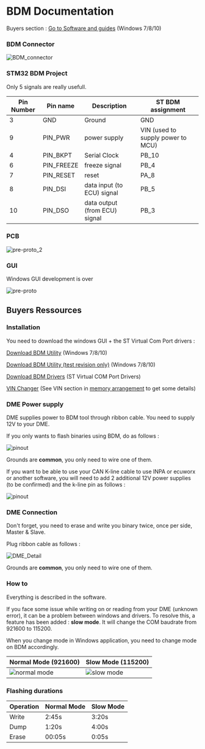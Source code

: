 # BDM Documentation

Buyers section :
[Go to Software and guides](#Buyers-Ressources) (Windows 7/8/10)

### BDM Connector

![BDM_connector](/pictures/BDM_connector.jpg)

### STM32 BDM Project

Only 5 signals are really usefull.

| Pin Number | Pin name     | Description                   | ST BDM assignment                 |
|------------|--------------|-------------------------------|-----------------------------------|
| 3          | GND          | Ground                        | GND                               |
| 9          | PIN_PWR      | power supply                  | VIN (used to supply power to MCU) |
| 4          | PIN_BKPT     | Serial Clock                  | PB_10                             |
| 6          | PIN_FREEZE   | freeze signal                 | PB_4                              |
| 7          | PIN_RESET    | reset                         | PA_8                              |
| 8          | PIN_DSI      | data input (to ECU) signal    | PB_5                              |
| 10         | PIN_DSO      | data output (from ECU) signal | PB_3                              |


### PCB

![pre-proto_2](/pictures/pre_proto_2.jpg)

### GUI

Windows GUI development is over

![pre-proto](/pictures/windows_gui.jpg)

## Buyers Ressources

### Installation

You need to download the windows GUI + the ST Virtual Com Port drivers :

[Download BDM Utility](/tools/BDM_UTILITY.exe) (Windows 7/8/10)

[Download BDM Utility (test revision only)](/tools/BDM_UTILITY_test_fix.exe) (Windows 7/8/10)

[Download BDM Drivers](/tools/en.stsw-link009.zip) (ST Virtual COM Port Drivers)

[VIN Changer](/tools/VIN_UTILITY.exe) (See VIN section in [memory arrangement](/hardware_modifications/memory_arrangement.mkd) to get some details)

### DME Power supply

DME supplies power to BDM tool through ribbon cable. You need to supply 12V to your DME.

If you only wants to flash binaries using BDM, do as follows :

![pinout](/pictures/pinout_bdm.png)

Grounds are **common**, you only need to wire one of them.

If you want to be able to use your CAN K-line cable to use INPA or ecuworx or another software, you will need to add 2 additional 12V power supplies (to be confirmed) and the k-line pin as follows :

![pinout](/pictures/pinout_kline.png)

### DME Connection

Don't forget, you need to erase and write you binary twice, once per side, Master & Slave.

Plug ribbon cable as follows :

![DME_Detail](/pictures/DME_Detail.jpg)

Grounds are **common**, you only need to wire one of them.

### How to

Everything is described in the software.

If you face some issue while writing on or reading from your DME (unknown error), it can be a problem between windows and drivers. To resolve this, a feature has been added : **slow mode**. It will change the COM baudrate from 921600 to 115200.

When you change mode in Windows application, you need to change mode on BDM accordingly.

| Normal Mode (921600) | Slow Mode (115200) |
|----------------------|--------------------|
| ![normal mode](/pictures/921600.jpg) | ![slow mode](/pictures/115200.jpg) |

### Flashing durations

| Operation | Normal Mode | Slow Mode |
|-----------|-------------|-----------|
| Write     | 2:45s       | 3:20s     |
| Dump      | 1:20s       | 4:00s     |
| Erase     | 00:05s      | 0:05s     |
